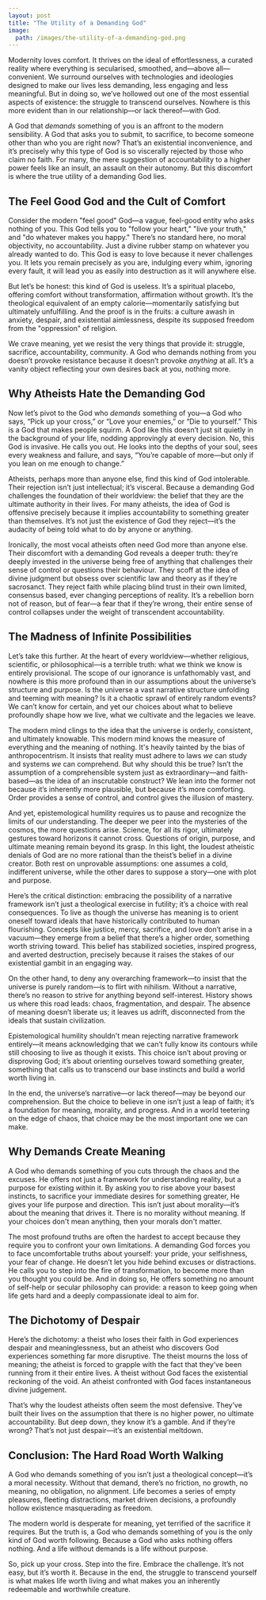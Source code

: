 ```yaml
---
layout: post
title: "The Utility of a Demanding God"
image:
  path: /images/the-utility-of-a-demanding-god.png
---
```


Modernity loves comfort. It thrives on the ideal of effortlessness, a curated reality where everything is secularised, smoothed, and—above all—convenient. We surround ourselves with technologies and ideologies designed to make our lives less demanding, less engaging and less meaningful. But in doing so, we’ve hollowed out one of the most essential aspects of existence: the struggle to transcend ourselves. Nowhere is this more evident than in our relationship—or lack thereof—with God.

A God that *demands* something of you is an affront to the modern sensibility. A God that asks you to submit, to sacrifice, to become someone other than who you are right now? That’s an existential inconvenience, and it’s precisely why this type of God is so viscerally rejected by those who claim no faith. For many, the mere suggestion of accountability to a higher power feels like an insult, an assault on their autonomy. But this discomfort is where the true utility of a demanding God lies.

## The Feel Good God and the Cult of Comfort

Consider the modern "feel good" God—a vague, feel-good entity who asks nothing of you. This God tells you to "follow your heart," "live your truth," and "do whatever makes you happy." There’s no standard here, no moral objectivity, no accountability. Just a divine rubber stamp on whatever you already wanted to do. This God is easy to love because it never challenges you. It lets you remain precisely as you are, indulging every whim, ignoring every fault, it will lead you as easily into destruction as it will anywhere else.

But let’s be honest: this kind of God is useless. It’s a spiritual placebo, offering comfort without transformation, affirmation without growth. It’s the theological equivalent of an empty calorie—momentarily satisfying but ultimately unfulfilling. And the proof is in the fruits: a culture awash in anxiety, despair, and existential aimlessness, despite its supposed freedom from the "oppression" of religion.

We crave meaning, yet we resist the very things that provide it: struggle, sacrifice, accountability, community. A God who demands nothing from you doesn’t provoke resistance because it doesn’t provoke *anything* at all. It’s a vanity object reflecting your own desires back at you, nothing more.

## Why Atheists Hate the Demanding God

Now let’s pivot to the God who *demands* something of you—a God who says, “Pick up your cross,” or “Love your enemies,” or “Die to yourself.” This is a God that makes people squirm. A God like this doesn’t just sit quietly in the background of your life, nodding approvingly at every decision. No, this God is invasive. He calls you out. He looks into the depths of your soul, sees every weakness and failure, and says, “You’re capable of more—but only if you lean on me enough to change.”

Atheists, perhaps more than anyone else, find this kind of God intolerable. Their rejection isn’t just intellectual; it’s visceral. Because a demanding God challenges the foundation of their worldview: the belief that they are the ultimate authority in their lives. For many atheists, the idea of God is offensive precisely because it implies accountability to something greater than themselves. It’s not just the existence of God they reject—it’s the audacity of being told what to do by anyone or anything.

Ironically, the most vocal atheists often need God more than anyone else. Their discomfort with a demanding God reveals a deeper truth: they’re deeply invested in the universe being free of anything that challenges their sense of control or questions their behaviour. They scoff at the idea of divine judgment but obsess over scientific law and theory as if they’re sacrosanct. They reject faith while placing blind trust in their own limited, consensus based, ever changing perceptions of reality. It’s a rebellion born not of reason, but of fear—a fear that if they’re wrong, their entire sense of control collapses under the weight of transcendent accountability.

## The Madness of Infinite Possibilities

Let’s take this further. At the heart of every worldview—whether religious, scientific, or philosophical—is a terrible truth: what we think we know is entirely provisional. The scope of our ignorance is unfathomably vast, and nowhere is this more profound than in our assumptions about the universe’s structure and purpose. Is the universe a vast narrative structure unfolding and teeming with meaning? Is it a chaotic sprawl of entirely random events? We can’t know for certain, and yet our choices about what to believe profoundly shape how we live, what we cultivate and the legacies we leave.

The modern mind clings to the idea that the universe is orderly, consistent, and ultimately knowable. This modern mind knows the measure of everything and the meaning of nothing. It's heavily tainted by the bias of anthropocentrism. It insists that reality must adhere to laws _we_ can study and systems _we_ can comprehend. But why should this be true? Isn’t the assumption of a comprehensible system just as extraordinary—and faith-based—as the idea of an inscrutable construct? We lean into the former not because it’s inherently more plausible, but because it’s more comforting. Order provides a sense of control, and control gives the illusion of mastery.

And yet, epistemological humility requires us to pause and recognize the limits of our understanding. The deeper we peer into the mysteries of the cosmos, the more questions arise. Science, for all its rigor, ultimately gestures toward horizons it cannot cross. Questions of origin, purpose, and ultimate meaning remain beyond its grasp. In this light, the loudest atheistic denials of God are no more rational than the theist’s belief in a divine creator. Both rest on unprovable assumptions: one assumes a cold, indifferent universe, while the other dares to suppose a story—one with plot and purpose.

Here’s the critical distinction: embracing the possibility of a narrative framework isn’t just a theological exercise in futility; it’s a choice with real consequences. To live as though the universe has meaning is to orient oneself toward ideals that have historically contributed to human flourishing. Concepts like justice, mercy, sacrifice, and love don’t arise in a vacuum—they emerge from a belief that there’s a higher order, something worth striving toward. This belief has stabilized societies, inspired progress, and averted destruction, precisely because it raises the stakes of our existential gambit in an engaging way.

On the other hand, to deny any overarching framework—to insist that the universe is purely random—is to flirt with nihilism. Without a narrative, there’s no reason to strive for anything beyond self-interest. History shows us where this road leads: chaos, fragmentation, and despair. The absence of meaning doesn’t liberate us; it leaves us adrift, disconnected from the ideals that sustain civilization.

Epistemological humility shouldn't mean rejecting narrative framework entirely—it means acknowledging that we can’t fully know its contours while still choosing to live as though it exists. This choice isn’t about proving or disproving God; it’s about orienting ourselves toward something greater, something that calls us to transcend our base instincts and build a world worth living in.

In the end, the universe’s narrative—or lack thereof—may be beyond our comprehension. But the choice to believe in one isn’t just a leap of faith; it’s a foundation for meaning, morality, and progress. And in a world teetering on the edge of chaos, that choice may be the most important one we can make.

## Why Demands Create Meaning

A God who demands something of you cuts through the chaos and the excuses. He offers not just a framework for understanding reality, but a purpose for existing within it. By asking you to rise above your basest instincts, to sacrifice your immediate desires for something greater, He gives your life purpose and direction. This isn’t just about morality—it’s about the meaning that drives it. There is no morality without meaning. If your choices don't mean anything, then your morals don't matter.

The most profound truths are often the hardest to accept because they require you to confront your own limitations. A demanding God forces you to face uncomfortable truths about yourself: your pride, your selfishness, your fear of change. He doesn’t let you hide behind excuses or distractions. He calls you to step into the fire of transformation, to become more than you thought you could be. And in doing so, He offers something no amount of self-help or secular philosophy can provide: a reason to keep going when life gets hard and a deeply compassionate ideal to aim for.

## The Dichotomy of Despair

Here’s the dichotomy: a theist who loses their faith in God experiences despair and meaninglessness, but an atheist who discovers God experiences something far more disruptive. The theist mourns the loss of meaning; the atheist is forced to grapple with the fact that they’ve been running from it their entire lives. A theist without God faces the existential reckoning of the void. An atheist confronted with God faces instantaneous divine judgement.

That’s why the loudest atheists often seem the most defensive. They’ve built their lives on the assumption that there is no higher power, no ultimate accountability. But deep down, they know it’s a gamble. And if they’re wrong? That’s not just despair—it’s an existential meltdown.

## Conclusion: The Hard Road Worth Walking

A God who demands something of you isn’t just a theological concept—it’s a moral necessity. Without that demand, there’s no friction, no growth, no meaning, no obligation, no alignment. Life becomes a series of empty pleasures, fleeting distractions, market driven decisions, a profoundly hollow existence masquerading as freedom.

The modern world is desperate for meaning, yet terrified of the sacrifice it requires. But the truth is, a God who demands something of you is the only kind of God worth following. Because a God who asks nothing offers nothing. And a life without demands is a life without purpose.

So, pick up your cross. Step into the fire. Embrace the challenge. It’s not easy, but it’s worth it. Because in the end, the struggle to transcend yourself is what makes life worth living and what makes you an inherently redeemable and worthwhile creature.
